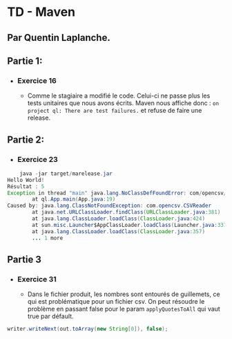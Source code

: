 # TD - Maven 

Par Quentin Laplanche.
----


## Partie 1:

- ### Exercice 16

    - Comme le stagiaire a modifié le code. Celui-ci ne passe plus les tests unitaires que nous avons écrits.
Maven nous affiche donc : `on project ql: There are test failures.` et refuse de faire une release.

## Partie 2:

- ### Exercice 23 
```Java
    java -jar target/marelease.jar
Hello World!
Résultat : 5
Exception in thread "main" java.lang.NoClassDefFoundError: com/opencsv/CSVReader
        at ql.App.main(App.java:19)
Caused by: java.lang.ClassNotFoundException: com.opencsv.CSVReader
        at java.net.URLClassLoader.findClass(URLClassLoader.java:381)
        at java.lang.ClassLoader.loadClass(ClassLoader.java:424)
        at sun.misc.Launcher$AppClassLoader.loadClass(Launcher.java:331)
        at java.lang.ClassLoader.loadClass(ClassLoader.java:357)
        ... 1 more
```


## Partie 3 

- ### Exercice 31 
    - Dans le fichier produit, les nombres sont entourés de guillemets, ce qui est problématique pour un fichier csv. On peut résoudre le problème en passant false pour le param `applyQuotesToAll` qui vaut true par défault.
```Java
writer.writeNext(out.toArray(new String[0]), false);
```